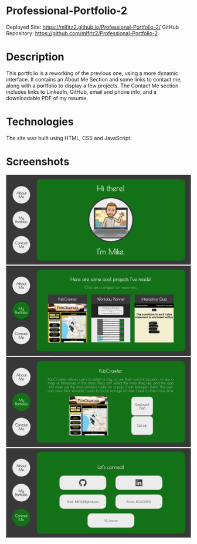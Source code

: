 # Professional-Portfolio-2

Deployed Site: https://mlfitz2.github.io/Professional-Portfolio-2/
GitHub Repository: https://github.com/mlfitz2/Professional-Portfolio-2

# Description
This portfolio is a reworking of the previous one, using a more dynamic interface. It contains an About Me Section and some links to contact me, along with a portfolio to display a few projects. The Contact Me section includes links to LinkedIn, GitHub, email and phone info, and a downloadable PDF of my resume. 

# Technologies
The site was built using HTML, CSS and JavaScript. 

# Screenshots

![Screenshot-1](./assets/index.JPG "Home screen")
![Screenshot-2](./assets/portfolio.JPG "Portfolio page")
![Screenshot-3](./assets/project.JPG "One of the projects with links")
![Screenshot-3](./assets/contact.JPG "Contact Me page")
